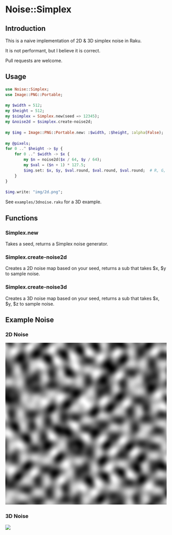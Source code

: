 # Noise::Simplex

## Introduction

This is a naive implementation of 2D & 3D simplex noise in Raku.

It is not performant, but I believe it is correct.

Pull requests are welcome.

## Usage

```raku
use Noise::Simplex;
use Image::PNG::Portable;

my $width = 512;
my $height = 512;
my $simplex = Simplex.new(seed => 12345);
my &noise2d = $simplex.create-noise2d;

my $img = Image::PNG::Portable.new: :$width, :$height, :alpha(False);

my @pixels;
for 0 ..^ $height -> $y {
    for 0 ..^ $width -> $x {
        my $n = noise2d($x / 64, $y / 64);
        my $val = ($n + 1) * 127.5;
        $img.set: $x, $y, $val.round, $val.round, $val.round;  # R, G, B grayscale
    }
}

$img.write: "img/2d.png";
```

See `examples/3dnoise.raku` for a 3D example.

## Functions

### Simplex.new

Takes a seed, returns a Simplex noise generator.

### Simplex.create-noise2d

Creates a 2D noise map based on your seed, returns a sub that takes $x, $y to sample noise.

### Simplex.create-noise3d

Creates a 3D noise map based on your seed, returns a sub that takes $x, $y, $z to sample noise.

## Example Noise

### 2D Noise

![](img/2d.png)

### 3D Noise

![](img/3d.gif)

